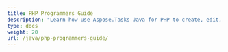 ```yaml
---
title: PHP Programmers Guide
description: "Learn how use Aspose.Tasks Java for PHP to create, edit, save of convert Microsoft Project (MPP/XML) files."
type: docs
weight: 20
url: /java/php-programmers-guide/
---
```

